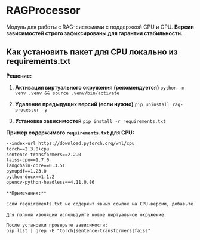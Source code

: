 # RAGProcessor

Модуль для работы с RAG-системами с поддержкой CPU и GPU.
**Версии зависимостей строго зафиксированы для гарантии стабильности.**

## Как установить пакет для CPU локально из requirements.txt

**Решение:**

1. **Активация виртуального окружения (рекомендуется)**
   `python -m venv .venv && source .venv/bin/activate`

2. **Удаление предыдущих версий (если нужно)**
   `pip uninstall rag-processor -y`

3. **Установка зависимостей**
   `pip install -r requirements.txt`

**Пример содержимого `requirements.txt` для CPU:**
```txt
--index-url https://download.pytorch.org/whl/cpu
torch==2.3.0+cpu
sentence-transformers==2.2.0
faiss-cpu==1.7.0
langchain-core==0.3.51
pymupdf==1.23.0
python-docx==1.1.2
opencv-python-headless==4.11.0.86

**Примечания:**

Если requirements.txt не содержит явных ссылок на CPU-версии, добавьте --index-url для PyTorch.

Для полной изоляции используйте новое виртуальное окружение.

После установки проверьте зависимости:
pip list | grep -E "torch|sentence-transformers|faiss"




